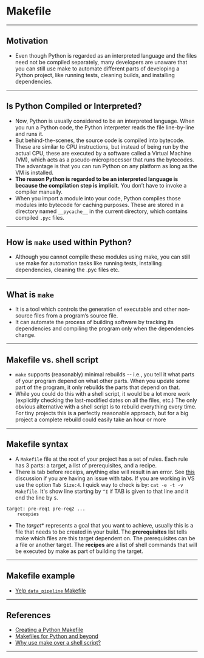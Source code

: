 # Makefile
***

## Motivation
- Even though Python is regarded as an interpreted language and the files need not be compiled separately, many developers are unaware that you can still use make to automate different parts of developing a Python project, like running tests, cleaning builds, and installing dependencies.
***

## Is Python Compiled or Interpreted?
- Now, Python is usually considered to be an interpreted language. When you run a Python code, the Python interpreter reads the file line-by-line and runs it.
- But behind-the-scenes, the source code is compiled into bytecode. These are similar to CPU instructions, but instead of being run by the actual CPU, these are executed by a software called a Virtual Machine (VM), which acts as a pseudo-microprocessor that runs the bytecodes. The advantage is that you can run Python on any platform as long as the VM is installed.
- **The reason Python is regarded to be an interpreted language is because the compilation step is implicit**. You don’t have to invoke a compiler manually.
- When you import a module into your code, Python compiles those modules into bytecode for caching purposes. These are stored in a directory named `__pycache__` in the current directory, which contains compiled `.pyc` files.
***

## How is `make` used within Python?
- Although you cannot compile these modules using make, you can still use make for automation tasks like running tests, installing dependencies, cleaning the .pyc files etc.
***

## What is `make`
- It is a tool which controls the generation of executable and other non-source files from a program’s source file.
- It can automate the process of building software by tracking its dependencies and compiling the program only when the dependencies change.
***

## Makefile vs. shell script
- `make` supports (reasonably) minimal rebuilds -- i.e., you tell it what parts of your program depend on what other parts. When you update some part of the program, it only rebuilds the parts that depend on that.
- While you could do this with a shell script, it would be a lot more work (explicitly checking the last-modified dates on all the files, etc.) The only obvious alternative with a shell script is to rebuild everything every time. For tiny projects this is a perfectly reasonable approach, but for a big project a complete rebuild could easily take an hour or more
***

## Makefile syntax
- A `Makefile` file at the root of your project has a set of rules. Each rule has 3 parts: a target, a list of prerequisites, and a recipe.
- There is tab before receips, anything else will result in an error. See [this](https://stackoverflow.com/questions/23927212/makefile2-missing-separator-stop) discussion if you are having an issue with tabs. If you are working in VS use the option `Tab Size:4`. I quick way to check is by: `cat -e -t -v  Makefile`. It's show line starting by `^I` if TAB is given to that line and it end the line by `$`.
```shell
target: pre-req1 pre-req2 ...
    recepies
```
- The *target** represents a goal that you want to achieve, usually this is a file that needs to be created in your build. The **prerequisites** list tells make which files are this target dependent on. The prerequisites can be a file or another target. The **recipes** are a list of shell commands that will be executed by make as part of building the target.
***

## Makefile example
- [Yelp `data_pipeline` Makefile](https://github.com/Yelp/data_pipeline/blob/master/Makefile)
***

## References
- [Creating a Python Makefile](https://earthly.dev/blog/python-makefile/)
- [Makefiles for Python and beyond](https://medium.com/aigent/makefiles-for-python-and-beyond-5cf28349bf05)
- [Why use make over a shell script?](https://stackoverflow.com/questions/3798562/why-use-make-over-a-shell-script)
***
